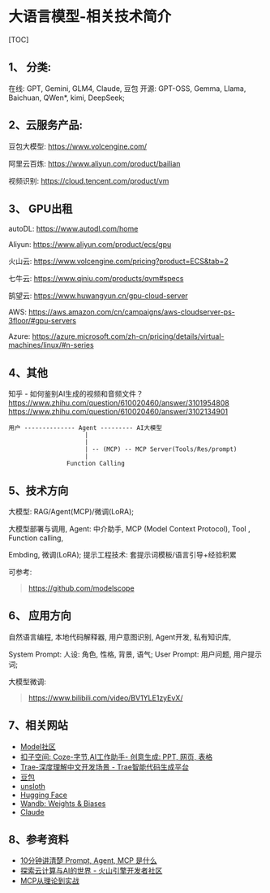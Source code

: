 # 大语言模型-相关技术简介

[TOC]

## 1、 分类: 

在线: GPT, Gemini, GLM4, Claude, 豆包
开源: GPT-OSS, Gemma, Llama, Baichuan, QWen*, kimi, DeepSeek;


## 2、云服务产品:

豆包大模型: https://www.volcengine.com/

阿里云百炼: https://www.aliyun.com/product/bailian


视频识别: https://cloud.tencent.com/product/vm


## 3、 GPU出租

autoDL: https://www.autodl.com/home

Aliyun: https://www.aliyun.com/product/ecs/gpu

火山云: https://www.volcengine.com/pricing?product=ECS&tab=2

七牛云: https://www.qiniu.com/products/qvm#specs

鹄望云: https://www.huwangyun.cn/gpu-cloud-server

AWS: https://aws.amazon.com/cn/campaigns/aws-cloudserver-ps-3floor/#gpu-servers

Azure: https://azure.microsoft.com/zh-cn/pricing/details/virtual-machines/linux/#n-series


## 4、其他

知乎 - 如何鉴别AI生成的视频和音频文件？ 
https://www.zhihu.com/question/610020460/answer/3101954808
https://www.zhihu.com/question/610020460/answer/3102134901


```
用户 -------------- Agent --------- AI大模型
                     |
                     |
                     | -- (MCP) -- MCP Server(Tools/Res/prompt)
                     |
                Function Calling
```


## 5、技术方向

大模型: RAG/Agent(MCP)/微调(LoRA);

大模型部署与调用, 
Agent: 中介助手, MCP (Model Context Protocol), Tool , Function calling,

Embding,
微调(LoRA);
提示工程技术:  套提示词模板/语言引导+经验积累

可参考: 

> https://github.com/modelscope



## 6、 应用方向

自然语言编程, 
本地代码解释器,
用户意图识别,
Agent开发,
私有知识库,

System Prompt: 人设: 角色, 性格, 背景, 语气;
User Prompt: 用户问题, 用户提示词;



大模型微调: 

> https://www.bilibili.com/video/BV1YLE1zyEvX/






## 7、相关网站


- [Model社区](https://www.modelscope.cn/)
- [扣子空间: Coze-字节,AI工作助手- 创意生成: PPT, 网页, 表格](https://space.coze.cn/)
- [Trae-深度理解中文开发场景 - Trae智能代码生成平台](https://www.trae.cn/)
- [豆包](https://www.doubao.com/)
- [unsloth](https://github.com/unslothai/unsloth)
- [Hugging Face](https://huggingface.co/)
- [Wandb: Weights & Biases](https://wandb.ai/site)
- [Claude](https://claude.ai/login)



## 8、参考资料


- [10分钟讲清楚 Prompt, Agent, MCP 是什么](https://www.bilibili.com/video/BV1aeLqzUE6L/)
- [探索云计算与AI的世界 - 火山引擎开发者社区](https://developer.volcengine.com/articles)
- [MCP从理论到实战](https://developer.volcengine.com/articles/7533551311816818724#article_title)

